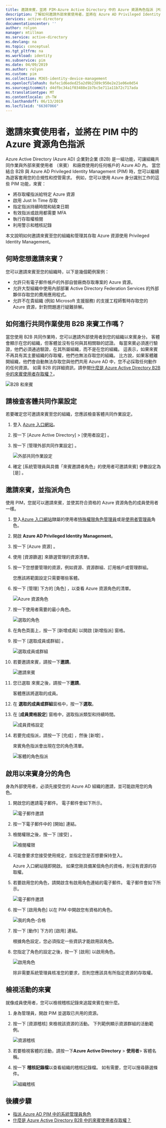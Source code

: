 ```yaml
---
title: 邀請來賓，並將 PIM-Azure Active Directory 中的 Azure 資源角色指派 |Microsoft Docs
description: 了解如何邀請外部來賓使用者，並將在 Azure AD Privileged Identity Management (PIM) 中的 Azure 資源角色指派。
services: active-directory
documentationcenter: ''
author: rolyon
manager: mtillman
ms.service: active-directory
ms.devlang: na
ms.topic: conceptual
ms.tgt_pltfrm: na
ms.workload: identity
ms.subservice: pim
ms.date: 04/09/2019
ms.author: rolyon
ms.custom: pim
ms.collection: M365-identity-device-management
ms.openlocfilehash: 0afec1d6eded25a2d9b2389c950e2e21e06e0d54
ms.sourcegitcommit: d4dfbc34a1f03488e1b7bc5e711a11b72c717ada
ms.translationtype: MT
ms.contentlocale: zh-TW
ms.lasthandoff: 06/13/2019
ms.locfileid: "66307066"
---
```

# <a name="invite-guest-users-and-assign-azure-resource-roles-in-pim"></a>邀請來賓使用者，並將在 PIM 中的 Azure 資源角色指派

Azure Active Directory (Azure AD) 企業對企業 (B2B) 是一組功能，可讓組織共同作業與外部來賓使用者 （來賓） 和廠商使用的任何帳戶的 Azure AD 內。 當您結合 B2B 與 Azure AD Privileged Identity Management (PIM) 時，您可以繼續為遊客套用您的合規性和控管需求。 例如，您可以使用 Azure 身分識別工作的這些 PIM 功能，來賓：

- 將存取權指派給特定 Azure 資源
- 啟用 Just In Time 存取
- 指定指派持續時間和結束日期
- 有效指派或啟用都需要 MFA
- 執行存取權檢閱
- 利用警示和稽核記錄

本文說明如何邀請來賓至您的組織和管理其存取 Azure 資源使用 Privileged Identity Management。

## <a name="when-would-you-invite-guests"></a>何時您想邀請來賓？

您可以邀請來賓至您的組織時，以下是幾個範例案例：

- 允許只有電子郵件帳戶的外部自營廠商存取專案的 Azure 資源。
- 允許大型組織中使用內部部署 Active Directory Federation Services 的外部夥伴存取您的費用應用程式。
- 允許不在貴組織 (例如 Microsoft 支援服務) 的支援工程師暫時存取您的 Azure 資源，針對問題進行疑難排解。

## <a name="how-does-collaboration-using-b2b-guests-work"></a>如何進行共同作業使用 B2B 來賓工作嗎？

當您使用 B2B 共同作業時，您可以邀請外部使用者到您的組織以來賓身分。 客體會顯示在您的組織，但客體並沒有任何與其相關聯的認證。 每當來賓必須進行驗證，他們必須通過驗證，在其所屬組織，而不是在您的組織。 這表示，如果來賓不再具有其主要組織的存取權，他們也無法存取您的組織。 比方說，如果客體離開組織，他們會自動無法存取您與他們共用 Azure AD 中，您不必採取任何動作的任何資源。 如需 B2B 的詳細資訊，請參閱[什麼是 Azure Active Directory B2B 中的來賓使用者存取權？](../b2b/what-is-b2b.md)。

![B2B 和來賓](./media/pim-resource-roles-external-users/b2b-external-user.png)

## <a name="check-guest-collaboration-settings"></a>請檢查客體共同作業設定

若要確定您可邀請來賓至您的組織，您應該檢查客體共同作業設定。

1. 登入 [Azure 入口網站](https://portal.azure.com/)。

1. 按一下 [Azure Active Directory]   > [使用者設定]  。

1. 按一下 [管理外部共同作業設定]  。

    ![外部共同作業設定](./media/pim-resource-roles-external-users/external-collaboration-settings.png)

1. 確定 [系統管理員與具備「來賓邀請者角色」的使用者可邀請來賓]  參數設定為 [是]  。

## <a name="invite-a-guest-and-assign-a-role"></a>邀請來賓，並指派角色

使用 PIM，您就可以邀請來賓，並使其符合資格的 Azure 資源角色的成員使用者一樣。

1. 登入[Azure 入口網站](https://portal.azure.com/)隸屬的使用者[特殊權限角色管理員](../users-groups-roles/directory-assign-admin-roles.md#privileged-role-administrator)或是[使用者管理員](../users-groups-roles/directory-assign-admin-roles.md#user-administrator)角色。

1. 開啟 **Azure AD Privileged Identity Management**。

1. 按一下 [Azure 資源]  。

1. 使用 [資源篩選]  來篩選管理的資源清單。

1. 按一下您想要管理的資源，例如資源、資源群組、訂用帳戶或管理群組。

    您應該將範圍設定只需要哪些客體。

1. 按一下 [管理] 下方的 [角色]  ，以查看 Azure 資源角色的清單。

    ![Azure 資源角色](./media/pim-resource-roles-external-users/resources-roles.png)

1. 按一下使用者需要的最小角色。

    ![選取的角色](./media/pim-resource-roles-external-users/selected-role.png)

1. 在角色頁面上，按一下 [新增成員]  以開啟 [新增指派] 窗格。

1. 按一下 [選取成員或群組]  。

    ![選取成員或群組](./media/pim-resource-roles-external-users/select-member-group.png)

1. 若要邀請來賓，請按一下**邀請**。

    ![邀請來賓](./media/pim-resource-roles-external-users/invite-guest.png)

1. 您已選取 來賓之後，請按一下**邀請**。

    客體應該將選取的成員。

1. 在 **選取的成員或群組**窗格中，按一下**選取**。

1. 在 [**成員資格設定**] 窗格中，選取指派類型和持續時間。

    ![成員資格設定](./media/pim-resource-roles-external-users/membership-settings.png)

1. 若要完成指派，請按一下 [完成]  ，然後 [新增]  。

    來賓角色指派會出現在您的角色清單。

    ![客體的角色指派](./media/pim-resource-roles-external-users/role-assignment.png)

## <a name="activate-role-as-a-guest"></a>啟用以來賓身分的角色

身為外部使用者，必須先接受您的 Azure AD 組織的邀請，並可能啟用您的角色。

1. 開啟您的邀請電子郵件。 電子郵件會如下所示。

    ![電子郵件邀請](./media/pim-resource-roles-external-users/email-invite.png)

1. 按一下電子郵件中的 [開始]  連結。

1. 檢閱權限之後，按一下 [接受]  。

    ![檢閱權限](./media/pim-resource-roles-external-users/invite-accept.png)

1. 可能會要求您接受使用規定，並指定您是否想要保持登入。

    Azure 入口網站隨即開啟。 如果您剛具備某個角色的資格，則沒有資源的存取權。

1. 若要啟用您的角色，請開啟含有啟用角色連結的電子郵件。 電子郵件會如下所示。

    ![電子郵件邀請](./media/pim-resource-roles-external-users/email-role-assignment.png)

1. 按一下 [啟用角色]  以在 PIM 中開啟您有資格的角色。

    ![我的角色-合格](./media/pim-resource-roles-external-users/my-roles-eligible.png)

1. 按一下 [動作] 下方的 [啟用]  連結。

    根據角色設定，您必須指定一些資訊才能啟用該角色。

1. 您指定了角色的設定之後，按一下 [啟用]  以啟用角色。

    ![啟用角色](./media/pim-resource-roles-external-users/activate-role.png)

    除非需要系統管理員核准您的要求，否則您應該具有所指定資源的存取權。

## <a name="view-activity-for-a-guest"></a>檢視活動的來賓

就像成員使用者，您可以檢視稽核記錄來追蹤來賓在做什麼。

1. 身為管理員，開啟 PIM 並選取已共用的資源。

1. 按一下 [資源稽核]  來檢視該資源的活動。 下列範例顯示資源群組的活動範例。

    ![資源稽核](./media/pim-resource-roles-external-users/audit-resource.png)

1. 若要檢視客體的活動，請按一下**Azure Active Directory** > **使用者**> 客體名稱。

1. 按一下 **稽核記錄檔**以查看組織的稽核記錄檔。 如有需要，您可以搜尋篩選條件。

    ![組織稽核](./media/pim-resource-roles-external-users/audit-directory.png)

## <a name="next-steps"></a>後續步驟

- [指派 Azure AD PIM 中的系統管理員角色](pim-how-to-add-role-to-user.md)
- [什麼是 Azure Active Directory B2B 中的來賓使用者存取權？](../b2b/what-is-b2b.md)
